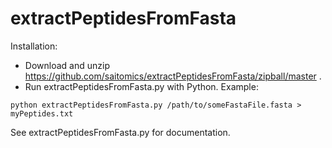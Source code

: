 extractPeptidesFromFasta
========================

Installation: 

* Download and unzip https://github.com/saitomics/extractPeptidesFromFasta/zipball/master .
* Run extractPeptidesFromFasta.py with Python.  Example:
```
python extractPeptidesFromFasta.py /path/to/someFastaFile.fasta > myPeptides.txt
```

See extractPeptidesFromFasta.py for documentation.
